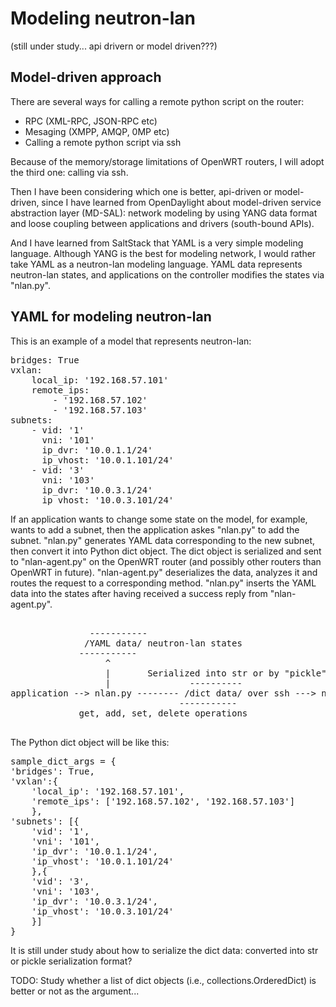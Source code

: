 Modeling neutron-lan
====================

(still under study... api drivern or model driven???)

Model-driven approach
---------------------

There are several ways for calling a remote python script on the router:
- RPC (XML-RPC, JSON-RPC etc)
- Mesaging (XMPP, AMQP, 0MP etc)
- Calling a remote python script via ssh

Because of the memory/storage limitations of OpenWRT routers, I will adopt the third one: calling via ssh.

Then I have been considering which one is better, api-driven or model-driven, since I have learned from OpenDaylight about model-driven service abstraction layer (MD-SAL): network modeling by using YANG data format and loose coupling between applications and drivers (south-bound APIs).

And I have learned from SaltStack that YAML is a very simple modeling language. Although YANG is the best for modeling network, I would rather take YAML as a neutron-lan modeling language. YAML data represents neutron-lan states, and applications on the controller modifies the states via "nlan.py".

YAML for modeling neutron-lan
-----------------------------

This is an example of a model that represents neutron-lan:

<pre>
bridges: True
vxlan:
	local_ip: '192.168.57.101'
	remote_ips:
		- '192.168.57.102'
		- '192.168.57.103'
subnets:
	- vid: '1'
	  vni: '101'
	  ip_dvr: '10.0.1.1/24'
	  ip_vhost: '10.0.1.101/24'
	- vid: '3'
	  vni: '103'
	  ip_dvr: '10.0.3.1/24'
	  ip_vhost: '10.0.3.101/24'
</pre>

If an application wants to change some state on the model, for example, wants to add a subnet, then the application askes "nlan.py" to add the subnet. "nlan.py" generates YAML data corresponding to the new subnet, then convert it into Python dict object. The dict object is serialized and sent to "nlan-agent.py" on the OpenWRT router (and possibly other routers than OpenWRT in future). "nlan-agent.py" deserializes the data, analyzes it and routes the request to a corresponding method. "nlan.py" inserts the YAML data into the states after having received a success reply from "nlan-agent.py".

<pre>

               -----------
              /YAML data/ neutron-lan states
             -----------
                  ^
                  |       Serialized into str or by "pickle"?
                  |               ----------
application --> nlan.py -------- /dict data/ over ssh ---> nlan-agent.py
                                -----------
             get, add, set, delete operations

</pre>

The Python dict object will be like this:

<pre>
sample_dict_args = {
'bridges': True,
'vxlan':{
	'local_ip': '192.168.57.101',
	'remote_ips': ['192.168.57.102', '192.168.57.103']
	},
'subnets': [{
	'vid': '1',
	'vni': '101',
	'ip_dvr': '10.0.1.1/24',
	'ip_vhost': '10.0.1.101/24'
	},{
	'vid': '3',
	'vni': '103',
	'ip_dvr': '10.0.3.1/24',
	'ip_vhost': '10.0.3.101/24'
	}]
}
</pre>

It is still under study about how to serialize the dict data: converted into str or pickle serialization format?

TODO: Study whether a list of dict objects (i.e., collections.OrderedDict) is better or not as the argument...
